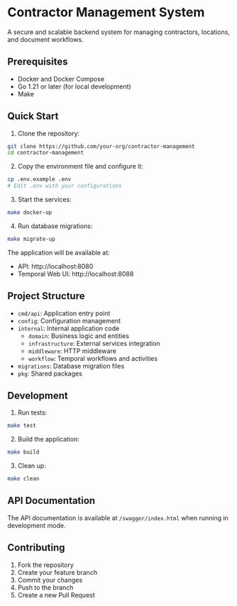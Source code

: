 # Contractor Management System

A secure and scalable backend system for managing contractors, locations, and document workflows.

## Prerequisites

- Docker and Docker Compose
- Go 1.21 or later (for local development)
- Make

## Quick Start

1. Clone the repository:
```bash
git clone https://github.com/your-org/contractor-management
cd contractor-management
```

2. Copy the environment file and configure it:
```bash
cp .env.example .env
# Edit .env with your configurations
```

3. Start the services:
```bash
make docker-up
```

4. Run database migrations:
```bash
make migrate-up
```

The application will be available at:
- API: http://localhost:8080
- Temporal Web UI: http://localhost:8088

## Project Structure

- `cmd/api`: Application entry point
- `config`: Configuration management
- `internal`: Internal application code
  - `domain`: Business logic and entities
  - `infrastructure`: External services integration
  - `middleware`: HTTP middleware
  - `workflow`: Temporal workflows and activities
- `migrations`: Database migration files
- `pkg`: Shared packages

## Development

1. Run tests:
```bash
make test
```

2. Build the application:
```bash
make build
```

3. Clean up:
```bash
make clean
```

## API Documentation

The API documentation is available at `/swagger/index.html` when running in development mode.

## Contributing

1. Fork the repository
2. Create your feature branch
3. Commit your changes
4. Push to the branch
5. Create a new Pull Request